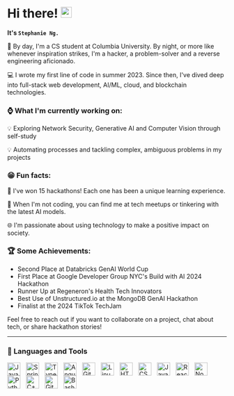 # Hi there! <img src="https://emojis.slackmojis.com/emojis/images/1536351075/4594/blob-wave.gif" width="25"/>

**It's `Stephanie Ng.`**

👋 By day, I'm a CS student at Columbia University. By night, or more like whenever inspiration strikes, I'm a hacker, a problem-solver and a reverse engineering aficionado.

💻  I wrote my first line of code in summer 2023. Since then, I've dived deep into full-stack web development, AI/ML, cloud, and blockchain technologies. 

### ⌚ What I'm currently working on:

💡 Exploring Network Security, Generative AI and Computer Vision through self-study

💡 Automating processes and tackling complex, ambiguous problems in my projects

### 😁 Fun facts:

🌟 I've won 15 hackathons! Each one has been a unique learning experience.

🤖 When I'm not coding, you can find me at tech meetups or tinkering with the latest AI models.

🌐 I'm passionate about using technology to make a positive impact on society.

### 🏆 Some Achievements:
- Second Place at Databricks GenAI World Cup
- First Place at Google Developer Group NYC's Build with AI 2024 Hackathon
- Runner Up at Regeneron's Health Tech Innovators
- Best Use of Unstructured.io at the MongoDB GenAI Hackathon
- Finalist at the 2024 TikTok TechJam

Feel free to reach out if you want to collaborate on a project, chat about tech, or share hackathon stories!

---

### 🧰 Languages and Tools

<img align="left" alt="Java" width="30px" style="padding-right:10px;" src="https://cdn.jsdelivr.net/gh/devicons/devicon/icons/java/java-original.svg"/>
<img align="left" alt="Spring" width="30px" style="padding-right:10px;" src="https://cdn.jsdelivr.net/gh/devicons/devicon/icons/spring/spring-original.svg" />
<img align="left" alt="TypeScript" width="30px" style="padding-right:10px;" src="https://cdn.jsdelivr.net/gh/devicons/devicon/icons/typescript/typescript-plain.svg" />
<img align="left" alt="Angular" width="30px" style="padding-right:10px;" src="https://cdn.jsdelivr.net/gh/devicons/devicon/icons/angularjs/angularjs-plain.svg" />
<img align="left" alt="Git" width="30px" style="padding-right:10px;" src="https://cdn.jsdelivr.net/gh/devicons/devicon/icons/git/git-original.svg" />
<img align="left" alt="Linux" width="30px" style="padding-right:10px;" src="https://cdn.jsdelivr.net/gh/devicons/devicon/icons/linux/linux-original.svg" />
<img align="left" alt="HTML" width="30px" style="padding-right:10px;" src="https://cdn.jsdelivr.net/gh/devicons/devicon/icons/html5/html5-plain.svg" />
<img align="left" alt="CSS" width="30px" style="padding-right:10px;" src="https://cdn.jsdelivr.net/gh/devicons/devicon/icons/css3/css3-plain.svg" />
<img align="left" alt="JavaScript" width="30px" style="padding-right:10px;" src="https://cdn.jsdelivr.net/gh/devicons/devicon/icons/javascript/javascript-plain.svg" />
<img align="left" alt="React" width="30px" style="padding-right:10px;" src="https://cdn.jsdelivr.net/gh/devicons/devicon/icons/react/react-original.svg" />
<img align="left" alt="NodeJS" width="30px" style="padding-right:10px;" src="https://cdn.jsdelivr.net/gh/devicons/devicon/icons/nodejs/nodejs-original.svg" />
<img align="left" alt="Python" width="30px" style="padding-right:10px;" src="https://cdn.jsdelivr.net/gh/devicons/devicon/icons/python/python-plain.svg" />
<img align="left" alt="C++" width="30px" style="padding-right:10px;" src="https://cdn.jsdelivr.net/gh/devicons/devicon/icons/cplusplus/cplusplus-line.svg" />
<img align="left" alt="GitHub" width="30px" style="padding-right:10px;" src="https://cdn.jsdelivr.net/gh/devicons/devicon/icons/github/github-original.svg" />
<img align="left" alt="Bash" width="30px" style="padding-right:10px;" src="https://cdn.jsdelivr.net/gh/devicons/devicon/icons/bash/bash-original.svg" />
<br />
